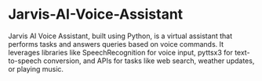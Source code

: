 # Jarvis-AI-Voice-Assistant

Jarvis AI Voice Assistant, built using Python, is a virtual assistant that performs tasks and answers queries based on voice commands. It leverages libraries like SpeechRecognition for voice input, pyttsx3 for text-to-speech conversion, and APIs for tasks like web search, weather updates, or playing music.
